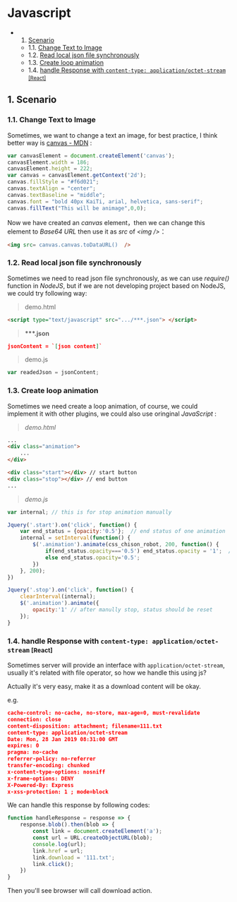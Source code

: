 # Javascript

* 1. [Scenario](#Scenario)
	* 1.1. [Change Text to Image](#ChangeTexttoImage)
	* 1.2. [Read local json file synchronously](#Readlocaljsonfilesynchronously)
	* 1.3. [Create loop animation](#Createloopanimation)
	* 1.4. [handle Response with  `content-type: application/octet-stream` <small>[React]</small>](#handleResponsewithcontent-type:applicationoctet-streamsmallReactsmall)

##  1. <a name='Scenario'></a>Scenario

###  1.1. <a name='ChangeTexttoImage'></a>Change Text to Image

Sometimes, we want to change a text an image, for best practice, I think better  way is  [canvas - MDN](https://developer.mozilla.org/kab/docs/Web/API/Canvas_API) :

```javascript
var canvasElement = document.createElement('canvas');
canvasElement.width = 186;
canvasElement.height = 222;
var canvas = canvasElement.getContext('2d');
canvas.fillStyle = "#f6d021";
canvas.textAlign = "center";
canvas.textBaseline = "middle";
canvas.font = "bold 40px KaiTi, arial, helvetica, sans-serif";
canvas.fillText("This will be animage",0,0);
```

Now we have created an *canvas* element，then we can change this element to *Base64 URL* then use it as *src* of *\<img />*：

```html
<img src= canvas.canvas.toDataURL()  />
```

###  1.2. <a name='Readlocaljsonfilesynchronously'></a>Read local json file synchronously

Sometimes we need to read json file synchronously, as we can use *require()* function in *NodeJS*, but if we are not developing project based on NodeJS, we could try following way: 

> demo.html

```html
<script type="text/javascript" src=".../***.json"> </script>
```
> **\*\*\*.json**

```json
jsonContent = `[json content]`
```

> demo.js

```javascript
var readedJson = jsonContent;
```

###  1.3. <a name='Createloopanimation'></a>Create loop animation

Sometimes we need create a loop animation, of course, we could implement it with other plugins, we could also use oringinal *JavaScript* :

> *demo.html*

```html
...
<div class="animation">
	...
</div> 

<div class="start"></div> // start button
<div class="stop"></div> // end button
...
```

> *demo.js*

```javascript
var internal; // this is for stop animation manually

Jquery('.start').on('click', function() {
	var end_status = {opacity:'0.5'};  // end status of one animation
	internal = setInterval(function() {
		$('.animation').animate(css_chison_robot, 200, function() {
			if(end_status.opacity==='0.5') end_status.opacity = '1';  // after one animation end, back to start status 
			else end_status.opacity='0.5';
		})
	}, 200);
})

Jquery('.stop').on('click', function() {
	clearInterval(internal);
	$('.animation').animate({
		opacity:'1' // after manully stop, status should be reset
	});
}

```

###  1.4. <a name='handleResponsewithcontent-type:applicationoctet-streamsmallReactsmall'></a>handle Response with  `content-type: application/octet-stream` <small>[React]</small>

Sometimes server will provide an interface with `application/octet-stream`, usually it's related with file operator, so how we handle this using js?

Actually it's very easy, make it as a download content will be okay.

e.g.

```json
cache-control: no-cache, no-store, max-age=0, must-revalidate
connection: close
content-disposition: attachment; filename=111.txt
content-type: application/octet-stream
Date: Mon, 28 Jan 2019 08:31:00 GMT
expires: 0
pragma: no-cache
referrer-policy: no-referrer
transfer-encoding: chunked
x-content-type-options: nosniff
x-frame-options: DENY
X-Powered-By: Express
x-xss-protection: 1 ; mode=block
```

We can handle this response by following codes:

```javascript
function handleResponse = response => {
	response.blob().then(blob => {
		const link = document.createElement('a');
		const url = URL.createObjectURL(blob);
		console.log(url);
		link.href = url;
		link.download = '111.txt';
		link.click();
	})
}

```

Then you'll see browser will call download action.